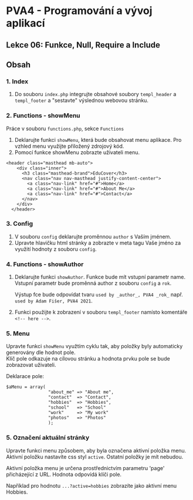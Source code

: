 # PVA4 - Programování a vývoj aplikací
## Lekce 06: Funkce, Null, Require a Include

## Obsah


### 1. Index
1. Do souboru `index.php` integrujte obsahové soubory `templ_header` a `templ_footer` a "sestavte" výslednou webovou stránku.

### 2. Functions - showMenu
Práce v souboru `functions.php`, sekce `Functions`
1. Deklarujte funkci `showMenu`, která bude obsahovat menu aplikace. Pro vzhled menu využijte přiložený zdrojový kód.
2. Pomocí funkce showMenu zobrazte uživateli menu. 

```
<header class="masthead mb-auto">
    <div class="inner">
      <h3 class="masthead-brand">EduCover</h3>
      <nav class="nav nav-masthead justify-content-center">
        <a class="nav-link" href="#">Home</a>
        <a class="nav-link" href="#">About Me</a>
        <a class="nav-link" href="#">Contact</a>
      </nav>
    </div>
  </header>
```

### 3. Config
1. V souboru `config` deklarujte proměnnou `author` s Vaším jménem.
2. Upravte hlavičku html stránky a zobrazte v meta tagu Vaše jméno za využití hodnoty z souboru `config`.

### 4. Functions - showAuthor
1. Deklarujte funkci `showAuthor`. Funkce bude mít vstupní parametr name. Vstupní parametr bude proměnná author z souboru `config` a `rok`. 
 
    Výstup fce bude odpovídat tvaru `used by _author_, PVA4 _rok_` např. `used by Adam Fišer, PVA4 2021`.
2. Funkci použijte k zobrazení v souboru `templ_footer` namísto komentáře `<!-- here -->`. 

 

### 5. Menu
Upravte funkci `showMenu` využtím cyklu tak, aby položky byly automaticky generovány dle hodnot pole.  
Klíč pole odkazuje na cílovou stránku a hodnota prvku pole se bude zobrazovat uživateli. 

Deklarace pole:
```
$aMenu = array(
                "about_me" => "About me",
                "contact"  => "Contact",
                "hobbies"  => "Hobbies",
                "school"   => "School"
                "work"     => "My work"
                "photos"   => "Photos"
                );
```

### 5. Označení aktuální stránky
Upravte funkci menu způsobem, aby byla označena aktivní položka menu. Aktivní položku nastavíte css styl `active`. Ostatní položky je mít nebudou.

Aktivní položka menu je určena prostřednictvím parametru 'page' přicházející z URL. Hodnota odpovídá klíči pole.

Například pro hodnotu `...?active=hobbies` zobrazíte jako aktivní menu Hobbies.

